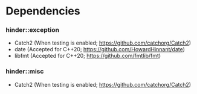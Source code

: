 # Dependencies

### hinder::exception

* Catch2 (When testing is enabled; https://github.com/catchorg/Catch2)
* date (Accepted for C++20; https://github.com/HowardHinnant/date)
* libfmt (Accepted for C++20; https://github.com/fmtlib/fmt)

### hinder::misc

* Catch2 (When testing is enabled; https://github.com/catchorg/Catch2)
